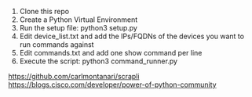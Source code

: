 1. Clone this repo
2. Create a Python Virtual Environment
3. Run the setup file: python3 setup.py
4. Edit device_list.txt and add the IPs/FQDNs of the devices you want to run commands against
5. Edit commands.txt and add one show command per line
6. Execute the script: python3 command_runner.py

https://github.com/carlmontanari/scrapli
https://blogs.cisco.com/developer/power-of-python-community
